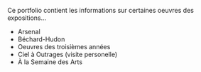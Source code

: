Ce portfolio contient les informations sur certaines oeuvres des expositions...

- Arsenal
- Béchard-Hudon
- Oeuvres des troisièmes années
- Ciel à Outrages (visite personelle)
- À la Semaine des Arts
